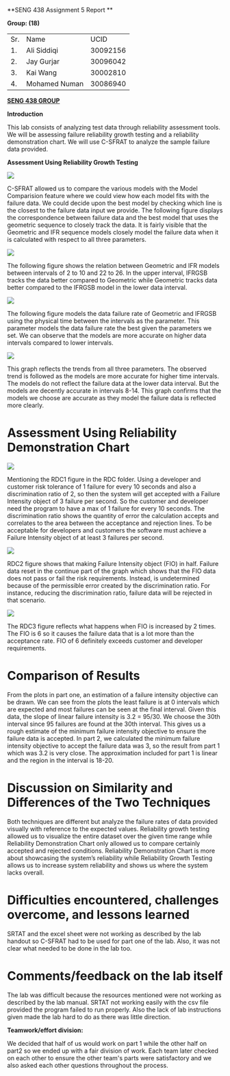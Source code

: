 <!-- Output copied to clipboard! -->

<!-----

Yay, no errors, warnings, or alerts!

Conversion time: 0.518 seconds.


Using this Markdown file:

1. Paste this output into your source file.
2. See the notes and action items below regarding this conversion run.
3. Check the rendered output (headings, lists, code blocks, tables) for proper
   formatting and use a linkchecker before you publish this page.

Conversion notes:

* Docs to Markdown version 1.0β33
* Wed Apr 06 2022 15:27:04 GMT-0700 (PDT)
* Source doc: SENG 438 Assignment 1 Report
* Tables are currently converted to HTML tables.

WARNING:
You have 5 H1 headings. You may want to use the "H1 -> H2" option to demote all headings by one level.

----->




**SENG 438 Assignment 5 Report	**

**Group: (18)**


<table>
  <tr>
   <td>
    Sr.
   </td>
   <td>
    Name
   </td>
   <td>
    UCID
   </td>
  </tr>
  <tr>
   <td>
    1.
   </td>
   <td>
    Ali Siddiqi
   </td>
   <td>
    30092156
   </td>
  </tr>
  <tr>
   <td>
    2.
   </td>
   <td>
    Jay Gurjar
   </td>
   <td>
    30096042
   </td>
  </tr>
  <tr>
   <td>
    3.
   </td>
   <td>
    Kai Wang
   </td>
   <td>
    30002810
   </td>
  </tr>
  <tr>
   <td>
    4.
   </td>
   <td>
    Mohamed Numan
   </td>
   <td>
    30086940
   </td>
  </tr>
</table>


**<span style="text-decoration:underline;">SENG 438 GROUP</span>**

**Introduction**

This lab consists of analyzing test data through reliability assessment tools. We will be assessing failure reliability growth testing and a reliability demonstration chart. We will use C-SFRAT to analyze the sample failure data provided.

**Assessment Using Reliability Growth Testing**

![](Screenshots/CSFRAT1.PNG)

C-SFRAT allowed us to compare the various models with the Model Comparision feature where we could view how each model fits with the failure data. We could decide upon the best model by checking which line is the closest to the failure data input we provide. The following figure displays the correspondence between failure data and the best model that uses the geometric sequence to closely track the data. It is fairly visible that the Geometric and IFR sequence models closely model the failure data when it is calculated with respect to all three parameters.

![](Screenshots/CSFRAT2.PNG)

The following figure shows the relation between Geometric and IFR models between intervals of 2 to 10 and 22 to 26. In the upper interval, IFRGSB tracks the data better compared to Geometric while Geometric tracks data better compared to the IFRGSB model in the lower data interval.

![](Screenshots/CSFRAT3.PNG)

The following figure models the data failure rate of Geometric and IFRGSB using the physical time between the intervals as the parameter. This parameter models the data failure rate the best given the parameters we set. We can observe that the models are more accurate on higher data intervals compared to lower intervals.

![](Screenshots/CSFRAT4.PNG)

This graph reflects the trends from all three parameters. The observed trend is followed as the models are more accurate for higher time intervals. The models do not reflect the failure data at the lower data interval. But the models are decently accurate in intervals 8-14. This graph confirms that the models we choose are accurate as they model the failure data is reflected more clearly.


# **Assessment Using Reliability Demonstration Chart**

![](Screenshots/RDC1.png)

Mentioning the RDC1 figure in the RDC folder. Using a developer and customer risk tolerance of 1 failure for every 10 seconds and also a discrimination ratio of 2, so then the system will get accepted with a Failure Intensity object of 3 failure per second. So the customer and developer need the program to have a max of 1 failure for every 10 seconds. The discrimination ratio shows the quantity of error the calculation accepts and correlates to the area between the acceptance and rejection lines. To be acceptable for developers and customers the software must achieve a  Failure Intensity object of at least 3 failures per second.

![](Screenshots/RDC2.png)

RDC2 figure shows that making Failure Intensity object (FIO) in half. Failure data reset in the continue part of the graph which shows that the FIO data does not pass or fail the risk requirements. Instead, is undetermined because of the permissible error created by the discrimination ratio. For instance, reducing the discrimination ratio, failure data will be rejected in that scenario. 

![](Screenshots/RDC3.png)

The RDC3 figure reflects what happens when FIO is increased by 2 times. The FIO is 6 so it causes the failure data that is a lot more than the acceptance rate. FIO of 6 definitely exceeds customer and developer requirements. 


# **Comparison of Results**

From the plots in part one, an estimation of a failure intensity objective can be drawn. We can see from the plots the least failure is at 0 intervals which are expected and most failures can be seen at the final interval. Given this data, the slope of linear failure intensity is 3.2 = 95/30. We choose the 30th interval since 95 failures are found at the 30th interval. This gives us a rough estimate of the minimum failure intensity objective to ensure the failure data is accepted. In part 2, we calculated the minimum failure intensity objective to accept the failure data was 3, so the result from part 1 which was 3.2 is very close. The approximation included for part 1 is linear and the region in the interval is 18-20.


# **Discussion on Similarity and Differences of the Two Techniques**

Both techniques are different but analyze the failure rates of data provided visually with reference to the expected values. Reliability growth testing allowed us to visualize the entire dataset over the given time range while Reliability Demonstration Chart only allowed us to compare certainly accepted and rejected conditions. Reliability Demonstration Chart is more about showcasing the system’s reliability while Reliability Growth Testing allows us to increase system reliability and shows us where the system lacks overall.


# **Difficulties encountered, challenges overcome, and lessons learned**

SRTAT and the excel sheet were not working as described by the lab handout so C-SFRAT had to be used for part one of the lab. Also, it was not clear what needed to be done in the lab too. 


# **Comments/feedback on the lab itself**

The lab was difficult because the resources mentioned were not working as described by the lab manual. SRTAT not working easily with the csv file provided the program failed to run properly. Also the lack of lab instructions given made the lab hard to do as there was little direction. 

**Teamwork/effort division:**

We decided that half of us would work on part 1 while the other half on part2 so we ended up with a fair division of work. Each team later checked on each other to ensure the other team's parts were satisfactory and we also asked each other questions throughout the process. 
